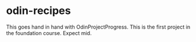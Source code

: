 # odin-recipes
This goes hand in hand with OdinProjectProgress. This is the first project in the foundation course. Expect mid.
